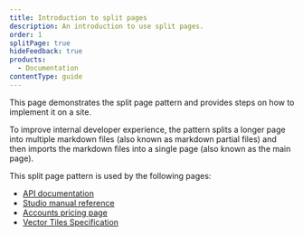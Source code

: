 ```yaml
---
title: Introduction to split pages
description: An introduction to use split pages.
order: 1
splitPage: true
hideFeedback: true
products:
  - Documentation
contentType: guide
---
```


This page demonstrates the split page pattern and provides steps on how to implement it on a site.

To improve internal developer experience, the pattern splits a longer page into multiple markdown files (also known as markdown partial files) and then imports the markdown files into a single page (also known as the main page).

This split page pattern is used by the following pages:

- [API documentation](https://docs.mapbox.com/api/maps/)
- [Studio manual reference](https://docs.mapbox.com/studio-manual/reference/)
- [Accounts pricing page](https://docs.mapbox.com/accounts/overview/pricing/)
- [Vector Tiles Specification](https://docs.mapbox.com/vector-tiles/specification/)
